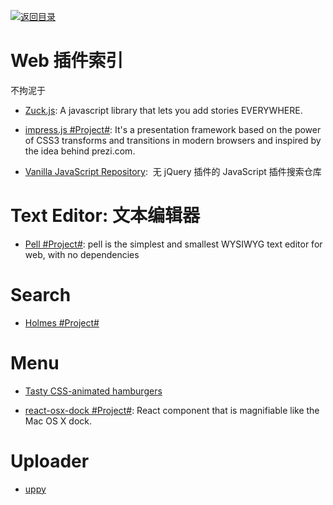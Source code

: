 [![返回目录](https://parg.co/UGo)](https://parg.co/b4z) 
 
 
 

# Web 插件索引


不拘泥于



- [Zuck.js](https://github.com/ramon82/zuck.js): A javascript library that lets you add stories EVERYWHERE.

- [impress.js #Project#](https://github.com/impress/impress.js/): It's a presentation framework based on the power of CSS3 transforms and transitions in modern browsers and inspired by the idea behind prezi.com.

- [Vanilla JavaScript Repository](http://www.vanillalist.com/):  无 jQuery 插件的 JavaScript 插件搜索仓库




# Text Editor: 文本编辑器

- [Pell #Project#](https://github.com/jaredreich/pell): pell is the simplest and smallest WYSIWYG text editor for web, with no dependencies

# Search

- [Holmes #Project#](https://haroen.me/holmes/)


# Menu

- [Tasty CSS-animated hamburgers](https://jonsuh.com/hamburgers/)

- [react-osx-dock #Project#](https://github.com/lukehorvat/react-osx-dock): React component that is magnifiable like the Mac OS X dock.

# Uploader

- [uppy](https://github.com/transloadit/uppy)
